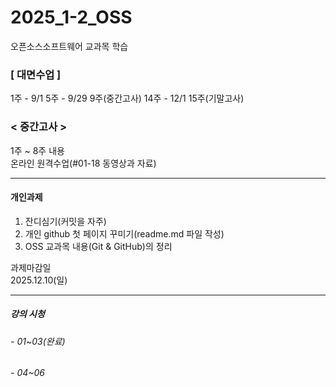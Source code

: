 # 2025_1-2_OSS
오픈소스소프트웨어 교과목 학습

### [ 대면수업 ]
1주 - 9/1
5주 - 9/29
9주(중간고사)
14주 - 12/1
15주(기말고사)

### < 중간고사 >
 1주 ~ 8주 내용<br>
 온라인 원격수업(#01-18 동영상과 자료)
 ***

#### 개인과제
1. 잔디심기(커밋을 자주)
2. 개인 github 첫 페이지 꾸미기(readme.md 파일 작성)
3. OSS 교과목 내용(Git & GitHub)의 정리<br>

과제마감일<br>
2025.12.10(일)
***

##### 강의 시청
###### - 01~03(완료)
###### - 04~06


